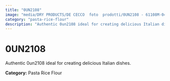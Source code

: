 ```yaml
---
title: "0UN2108"
image: "media/DRY PRODUCTS/DE CECCO  foto  prodotti/0UN2108 - 61108M-04.jpg"
category: "pasta-rice-flour"
description: "Authentic 0un2108 ideal for creating delicious Italian dishes."
---
```


# 0UN2108

Authentic 0un2108 ideal for creating delicious Italian dishes.

**Category:** Pasta Rice Flour
